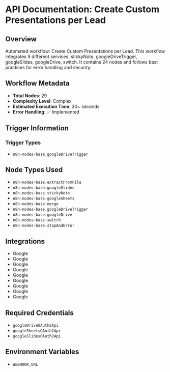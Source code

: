 # API Documentation: Create Custom Presentations per Lead

## Overview
Automated workflow: Create Custom Presentations per Lead. This workflow integrates 9 different services: stickyNote, googleDriveTrigger, googleSlides, googleDrive, switch. It contains 24 nodes and follows best practices for error handling and security.

## Workflow Metadata
- **Total Nodes**: 29
- **Complexity Level**: Complex
- **Estimated Execution Time**: 30+ seconds
- **Error Handling**: ✅ Implemented

## Trigger Information
### Trigger Types
- `n8n-nodes-base.googleDriveTrigger`

## Node Types Used
- `n8n-nodes-base.extractFromFile`
- `n8n-nodes-base.googleSlides`
- `n8n-nodes-base.stickyNote`
- `n8n-nodes-base.googleSheets`
- `n8n-nodes-base.merge`
- `n8n-nodes-base.googleDriveTrigger`
- `n8n-nodes-base.googleDrive`
- `n8n-nodes-base.switch`
- `n8n-nodes-base.stopAndError`

## Integrations
- Google
- Google
- Google
- Google
- Google
- Google
- Google
- Google
- Google

## Required Credentials
- `googleDriveOAuth2Api`
- `googleSheetsOAuth2Api`
- `googleSlidesOAuth2Api`

## Environment Variables
- `WEBHOOK_URL`
